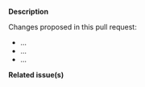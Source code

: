 <!--   Thank you for your contribution. Before you submit the pull request:
1. Follow the contributing guidelines: https://github.com/luigi-project/luigi/blob/main/CONTRIBUTING.md
2. Test your changes and attach their results to the pull request.
3. Update any relevant documentation.
4. Sign the Contributor License Agreement.
-->

**Description**

Changes proposed in this pull request:

- ...
- ...
- ...

**Related issue(s)**
<!-- If you refer to a particular issue, provide its number. For example, `Resolves #123`, `Fixes #43`, or `See also #33`. -->
